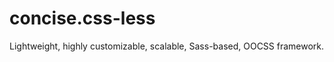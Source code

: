 concise.css-less
================

Lightweight, highly customizable, scalable, Sass-based, OOCSS framework.
